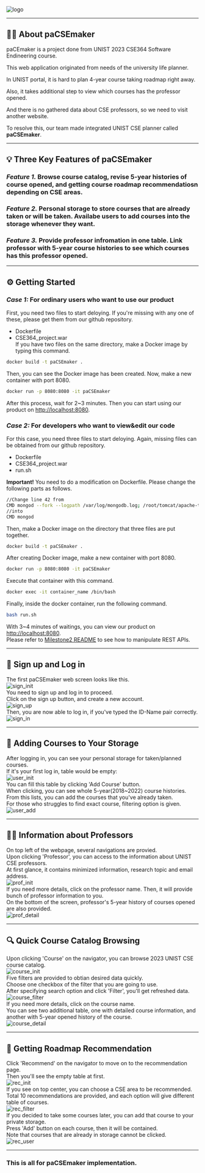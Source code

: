 ![logo](https://github.com/changuniuni/2023-CSE364-SE-Group7/assets/64305539/969bf827-e539-483a-9b6b-e9d6416ebe20)  

- - -

## **🏃‍♂️ About paCSEmaker**  
paCEmaker is a project done from UNIST 2023 CSE364 Software Endineering course.  

This web application originated from needs of the university life planner.  

In UNIST portal, it is hard to plan 4-year course taking roadmap right away.  

Also, it takes additional step to view which courses has the professor opened.  

And there is no gathered data about CSE professors, so we need to visit another website.  

To resolve this, our team made integrated UNIST CSE planner called **paCSEmaker**.  

- - -

## **💡 Three Key Features of paCSEmaker**  
### *Feature 1.* Browse course catalog, revise 5-year histories of course opened, and getting course roadmap recommendatiosn depending on CSE areas.  

### *Feature 2.* Personal storage to store courses that are already taken or will be taken. Availabe users to add courses into the storage whenever they want.  

### *Feature 3.* Provide professor infromation in one table. Link professor with 5-year course histories to see which courses has this professor opened.  

- - -

## **⚙️ Getting Started**  
### *Case 1:* For ordinary users who want to use our product  
First, you need two files to start deloying. If you're missing with any one of these, please get them from our github repository.
* Dockerfile  
* CSE364_project.war  
If you have two files on the same directory, make a Docker image by typing this command.  
```bash
docker build -t paCSEmaker .
```
Then, you can see the Docker image has been created. Now, make a new container with port 8080.  
```bash
docker run -p 8080:8080 -it paCSEmaker
```
After this process, wait for 2~3 minutes. Then you can start using our product on <http://localhost:8080>.  
### *Case 2:* For developers who want to view&edit our code  
For this case, you need three files to start deloying. Again, missing files can be obtained from our github repository.
* Dockerfile  
* CSE364_project.war
* run.sh

**Important!** You need to do a modification on Dockerfile. Please change the following parts as follows.  
```bash
//Change line 42 from  
CMD mongod --fork --logpath /var/log/mongodb.log; /root/tomcat/apache-tomcat-10.0.10/bin/catalina.sh run  
//into  
CMD mongod  
```
Then, make a Docker image on the directory that three files are put together.  
```bash
docker build -t paCSEmaker .
```
After creating Docker image, make a new container with port 8080.  
```bash
docker run -p 8080:8080 -it paCSEmaker
```
Execute that container with this command.  
```bash
docker exec -it container_name /bin/bash
```
Finally, inside the docker container, run the following command.  
```bash
bash run.sh
```
With 3~4 minutes of waitings, you can view our product on <http://localhost:8080>.  
Please refer to [Milestone2 README](https://github.com/changuniuni/2023-CSE364-SE-Group7/blob/milestone2/README.md) to see how to manipulate REST APIs.

- - -

## **🔑 Sign up and Log in**  
The first paCSEmaker web screen looks like this.  
![sign_init](https://github.com/changuniuni/2023-CSE364-SE-Group7/assets/64305539/b5db8170-ba98-4aae-98fa-ee6f17abf27d)  
You need to sign up and log in to proceed.  
Click on the sign up button, and create a new account.  
![sign_up](https://github.com/changuniuni/2023-CSE364-SE-Group7/assets/64305539/e56c6071-6d0c-486a-b2be-f7616c09a78d)  
Then, you are now able to log in, if you've typed the ID-Name pair correctly.  
![sign_in](https://github.com/changuniuni/2023-CSE364-SE-Group7/assets/64305539/9ffb1b47-f54c-4b09-b7ce-72c68be471ca)  
- - -
## **📃 Adding Courses to Your Storage**  
After logging in, you can see your personal storage for taken/planned courses.  
If it's your first log in, table would be empty:  
![user_init](https://github.com/changuniuni/2023-CSE364-SE-Group7/assets/64305539/99b6433e-2371-46c2-bbaa-1e4cc9663ec8)  
You can fill this table by clicking 'Add Course' button.  
When clicking, you can see whole 5-year(2018~2022) course histories.  
From this lists, you can add the courses that you've already taken.  
For those who struggles to find exact course, filtering option is given.  
![user_add](https://github.com/changuniuni/2023-CSE364-SE-Group7/assets/64305539/45d0679e-174e-47b8-b40c-797b617f5ad1)  
- - -
## **👩‍🏫 Information about Professors**  
On top left of the webpage, several navigations are provied.  
Upon clicking 'Professor', you can access to the information about UNIST CSE professors.  
At first glance, it contains minimized information, research topic and email address.  
![prof_init](https://github.com/changuniuni/2023-CSE364-SE-Group7/assets/64305539/0496e04a-e41e-44f5-9489-d101e53eaa55)  
If you need more details, click on the professor name. Then, it will provide bunch of professor information to you.  
On the bottom of the screen, professor's 5-year history of courses opened are also provided.  
![prof_detail](https://github.com/changuniuni/2023-CSE364-SE-Group7/assets/64305539/57198cb4-8c5e-4857-a068-f3abdc0b175e)  
- - -
## **🔍 Quick Course Catalog Browsing**    
Upon clicking 'Course' on the navigator, you can browse 2023 UNIST CSE course catalog.  
![course_init](https://github.com/changuniuni/2023-CSE364-SE-Group7/assets/64305539/48993d55-2dc5-4a56-8503-87221f2438c4)  
Five filters are provided to obtian desired data quickly.  
Choose one checkbox of the filter that you are going to use.  
After specifying search option and click 'Filter', you'll get refreshed data.
![course_filter](https://github.com/changuniuni/2023-CSE364-SE-Group7/assets/64305539/cbb4e8ae-53b3-46dc-8c1b-70f2e847bbb9)  
If you need more details, click on the course name.  
You can see two additional table, one with detailed course information, and another with 5-year opened history of the course.  
![course_detail](https://github.com/changuniuni/2023-CSE364-SE-Group7/assets/64305539/adf097cd-3c9d-4fb9-8d98-f9bb81564aad)  
- - -
## **🚩 Getting Roadmap Recommendation**    
Click 'Recommend' on the navigator to move on to the recommendation page.  
Then you'll see the empty table at first.  
![rec_init](https://github.com/changuniuni/2023-CSE364-SE-Group7/assets/64305539/fa82e527-7555-4664-bd29-ba1a3ec5e078)  
If you see on top center, you can choose a CSE area to be recommended.  
Total 10 recommendations are provided, and each option will give different table of courses.  
![rec_filter](https://github.com/changuniuni/2023-CSE364-SE-Group7/assets/64305539/ac35c780-b7cd-4dbe-84cb-618f8a69dfe9)  
If you decided to take some courses later, you can add that course to your private storage.  
Press 'Add' button on each course, then it will be contained.  
Note that courses that are already in storage cannot be clicked.  
![rec_user](https://github.com/changuniuni/2023-CSE364-SE-Group7/assets/64305539/ce56eec6-66fe-4aa6-b748-21dc479257b8)  
- - -
### This is all for paCSEmaker implementation.  
